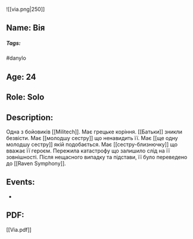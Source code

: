 ![[via.png|250]]
## Name: Вія
##### Tags: 
#danylo 
## Age: 24
## Role: Solo
## Description: 
Одна з бойовиків [[Militech]]. Має грецьке коріння.
[[Батьки]] зникли безвісти. Має [[молодшу сестру]] що ненавидить її. Має [[ще одну молодшу сестру]] якій подобається. Має [[сестру-близнючку]] що вважає її героєм.
Пережила катастрофу що залишило слід на її зовнішності.
Після нещасного випадку та підстави, її було переведено до [[Raven Symphony]].
## Events:
- 
## PDF:
[[Via.pdf]] 